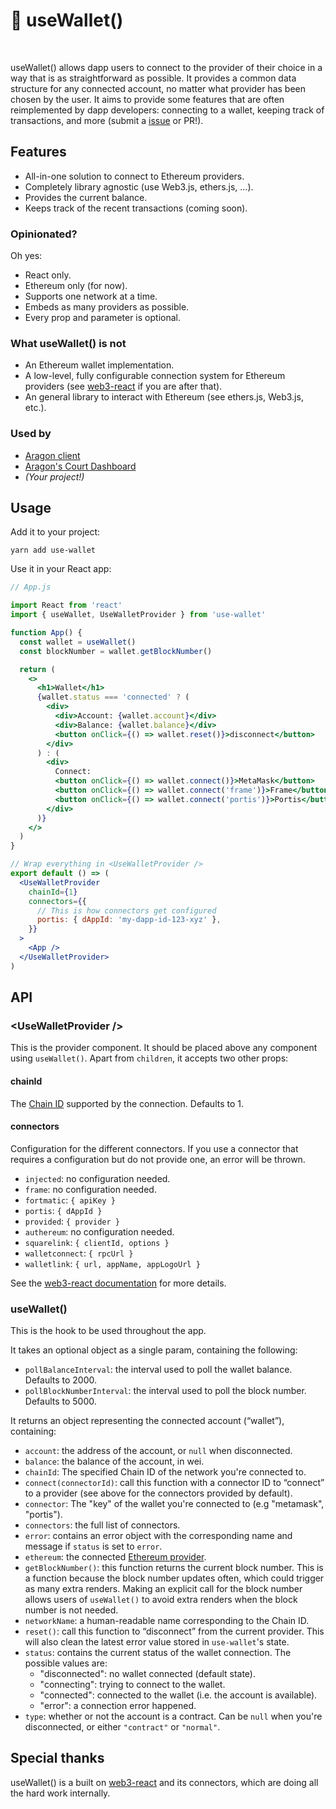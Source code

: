 # 👛 useWallet()

[<img src="https://img.shields.io/npm/v/use-wallet" alt="" />](https://www.npmjs.com/package/use-wallet) [<img src="https://img.shields.io/bundlephobia/minzip/use-wallet" alt="" />](https://bundlephobia.com/result?p=use-wallet)

useWallet() allows dapp users to connect to the provider of their choice in a way that is as straightforward as possible. It provides a common data structure for any connected account, no matter what provider has been chosen by the user. It aims to provide some features that are often reimplemented by dapp developers: connecting to a wallet, keeping track of transactions, and more (submit a [issue](https://github.com/aragon/use-wallet/issues?q=is%3Aissue+is%3Aopen+sort%3Aupdated-desc) or PR!).

## Features

- All-in-one solution to connect to Ethereum providers.
- Completely library agnostic (use Web3.js, ethers.js, …).
- Provides the current balance.
- Keeps track of the recent transactions (coming soon).

### Opinionated?

Oh yes:

- React only.
- Ethereum only (for now).
- Supports one network at a time.
- Embeds as many providers as possible.
- Every prop and parameter is optional.

### What useWallet() is not

- An Ethereum wallet implementation.
- A low-level, fully configurable connection system for Ethereum providers (see [web3-react](https://github.com/NoahZinsmeister/web3-react) if you are after that).
- An general library to interact with Ethereum (see ethers.js, Web3.js, etc.).

### Used by

- [Aragon client](https://github.com/aragon/aragon)
- [Aragon's Court Dashboard](https://github.com/aragon/court-dashboard)
- _(Your project!)_

## Usage

Add it to your project:

```console
yarn add use-wallet
```

Use it in your React app:

```jsx
// App.js

import React from 'react'
import { useWallet, UseWalletProvider } from 'use-wallet'

function App() {
  const wallet = useWallet()
  const blockNumber = wallet.getBlockNumber()

  return (
    <>
      <h1>Wallet</h1>
      {wallet.status === 'connected' ? (
        <div>
          <div>Account: {wallet.account}</div>
          <div>Balance: {wallet.balance}</div>
          <button onClick={() => wallet.reset()}>disconnect</button>
        </div>
      ) : (
        <div>
          Connect:
          <button onClick={() => wallet.connect()}>MetaMask</button>
          <button onClick={() => wallet.connect('frame')}>Frame</button>
          <button onClick={() => wallet.connect('portis')}>Portis</button>
        </div>
      )}
    </>
  )
}

// Wrap everything in <UseWalletProvider />
export default () => (
  <UseWalletProvider
    chainId={1}
    connectors={{
      // This is how connectors get configured
      portis: { dAppId: 'my-dapp-id-123-xyz' },
    }}
  >
    <App />
  </UseWalletProvider>
)
```

## API

### &lt;UseWalletProvider />

This is the provider component. It should be placed above any component using `useWallet()`. Apart from `children`, it accepts two other props:

#### chainId

The [Chain ID](https://chainid.network/) supported by the connection. Defaults to 1.

#### connectors

Configuration for the different connectors. If you use a connector that requires a configuration but do not provide one, an error will be thrown.

- `injected`: no configuration needed.
- `frame`: no configuration needed.
- `fortmatic`: `{ apiKey }`
- `portis`: `{ dAppId }`
- `provided`: `{ provider }`
- `authereum`: no configuration needed.
- `squarelink`: `{ clientId, options }`
- `walletconnect`: `{ rpcUrl }`
- `walletlink`: `{ url, appName, appLogoUrl }`

See the [web3-react documentation](https://github.com/NoahZinsmeister/web3-react/tree/v6/docs) for more details.

### useWallet()

This is the hook to be used throughout the app.

It takes an optional object as a single param, containing the following:

- `pollBalanceInterval`: the interval used to poll the wallet balance. Defaults to 2000.
- `pollBlockNumberInterval`: the interval used to poll the block number. Defaults to 5000.

It returns an object representing the connected account (“wallet”), containing:

- `account`: the address of the account, or `null` when disconnected.
- `balance`: the balance of the account, in wei.
- `chainId`: The specified Chain ID of the network you're connected to.
- `connect(connectorId)`: call this function with a connector ID to “connect” to a provider (see above for the connectors provided by default).
- `connector`: The "key" of the wallet you're connected to (e.g "metamask", "portis").
- `connectors`: the full list of connectors.
- `error`: contains an error object with the corresponding name and message if `status` is set to `error`.
- `ethereum`: the connected [Ethereum provider](https://eips.ethereum.org/EIPS/eip-1193).
- `getBlockNumber()`: this function returns the current block number. This is a function because the block number updates often, which could trigger as many extra renders. Making an explicit call for the block number allows users of `useWallet()` to avoid extra renders when the block number is not needed.
- `networkName`: a human-readable name corresponding to the Chain ID.
- `reset()`: call this function to “disconnect” from the current provider. This will also clean the latest error value stored in `use-wallet`'s state.
- `status`: contains the current status of the wallet connection. The possible values are:
  - "disconnected": no wallet connected (default state).
  - "connecting": trying to connect to the wallet.
  - "connected": connected to the wallet (i.e. the account is available).
  - "error": a connection error happened.
- `type`: whether or not the account is a contract. Can be `null` when you're disconnected, or either `"contract"` or `"normal"`.

## Special thanks

useWallet() is a built on [web3-react](https://github.com/NoahZinsmeister/web3-react) and its connectors, which are doing all the hard work internally.
